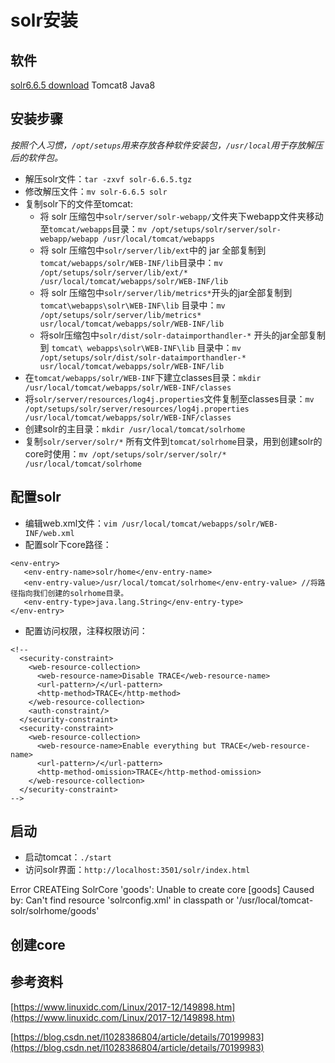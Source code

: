 # solr安装

## 软件

[solr6.6.5 download](http://archive.apache.org/dist/lucene/solr/)
Tomcat8
Java8

## 安装步骤

*按照个人习惯，`/opt/setups`用来存放各种软件安装包，`/usr/local`用于存放解压后的软件包。*

- 解压solr文件：`tar -zxvf solr-6.6.5.tgz`
- 修改解压文件：`mv solr-6.6.5 solr`
- 复制solr下的文件至tomcat:
	- 将 solr 压缩包中`solr/server/solr-webapp/`文件夹下webapp文件夹移动至`tomcat/webapps`目录：`mv /opt/setups/solr/server/solr-webapp/webapp /usr/local/tomcat/webapps`
	- 将 solr 压缩包中`solr/server/lib/ext`中的 jar 全部复制到`tomcat/webapps/solr/WEB-INF/lib`目录中：`mv /opt/setups/solr/server/lib/ext/* /usr/local/tomcat/webapps/solr/WEB-INF/lib`
	- 将 solr 压缩包中`solr/server/lib/metrics*`开头的jar全部复制到 `tomcat\webapps\solr\WEB-INF\lib` 目录中：`mv /opt/setups/solr/server/lib/metrics* usr/local/tomcat/webapps/solr/WEB-INF/lib`
	- 将solr压缩包中`solr/dist/solr-dataimporthandler-*` 开头的jar全部复制到 `tomcat\ webapps\solr\WEB-INF\lib` 目录中：`mv /opt/setups/solr/dist/solr-dataimporthandler-* usr/local/tomcat/webapps/solr/WEB-INF/lib`
- 在`tomcat/webapps/solr/WEB-INF`下建立classes目录：`mkdir /usr/local/tomcat/webapps/solr/WEB-INF/classes`
- 将`solr/server/resources/log4j.properties`文件复制至classes目录：`mv /opt/setups/solr/server/resources/log4j.properties /usr/local/tomcat/webapps/solr/WEB-INF/classes`
- 创建solr的主目录：`mkdir /usr/local/tomcat/solrhome`
- 复制`solr/server/solr/*` 所有文件到`tomcat/solrhome`目录，用到创建solr的core时使用：`mv /opt/setups/solr/server/solr/* /usr/local/tomcat/solrhome`

## 配置solr

- 编辑web.xml文件：`vim /usr/local/tomcat/webapps/solr/WEB-INF/web.xml`
- 配置solr下core路径：
```
<env-entry>
   <env-entry-name>solr/home</env-entry-name>
   <env-entry-value>/usr/local/tomcat/solrhome</env-entry-value> //将路径指向我们创建的solrhome目录。
   <env-entry-type>java.lang.String</env-entry-type>
</env-entry>
```
- 配置访问权限，注释权限访问：
```
<!--
  <security-constraint>
    <web-resource-collection>
      <web-resource-name>Disable TRACE</web-resource-name>
      <url-pattern>/</url-pattern>
      <http-method>TRACE</http-method>
    </web-resource-collection>
    <auth-constraint/>
  </security-constraint>
  <security-constraint>
    <web-resource-collection>
      <web-resource-name>Enable everything but TRACE</web-resource-name>
      <url-pattern>/</url-pattern>
      <http-method-omission>TRACE</http-method-omission>
    </web-resource-collection>
  </security-constraint>
-->
```

## 启动

- 启动tomcat：`./start`
- 访问solr界面：`http://localhost:3501/solr/index.html`

Error CREATEing SolrCore 'goods': Unable to create core [goods] Caused by: Can't find resource 'solrconfig.xml' in classpath or '/usr/local/tomcat-solr/solrhome/goods'

## 创建core




## 参考资料
[https://www.linuxidc.com/Linux/2017-12/149898.htm](https://www.linuxidc.com/Linux/2017-12/149898.htm)

[https://blog.csdn.net/l1028386804/article/details/70199983](https://blog.csdn.net/l1028386804/article/details/70199983)